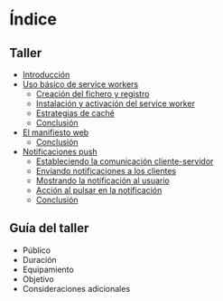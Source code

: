# Índice

## Taller

- [Introducción](workshop/workshop.md#intro)
- [Uso básico de service workers](workshop/workshop.md#service-workers)
  - [Creación del fichero y registro](workshop/workshop.md#registering)
  - [Instalación y activación del service worker](workshop/workshop.md#installation)
  - [Estrategias de caché](workshop/workshop.md#cache-strategies)
  - [Conclusión](workshop/workshop.md#service-workers-conclusion)
- [El manifiesto web](workshop/workshop.md#web-manifest)
  - [Conclusión](workshop/workshop.md#web-manifest-conclusion)
- [Notificaciones push](workshop/workshop.md#push-notifications)
  - [Estableciendo la comunicación cliente-servidor](workshop/workshop.md#client-server)
  - [Enviando notificaciones a los clientes](workshop/workshop.md#sending-notifications)
  - [Mostrando la notificación al usuario](workshop/workshop.md#showing-notifications)
  - [Acción al pulsar en la notificación](workshop/workshop.md#notification-action)
  - [Conclusión](workshop/workshop.md#push-notifications-conclusion)

## Guía del taller

- Público
- Duración
- Equipamiento
- Objetivo
- Consideraciones adicionales
